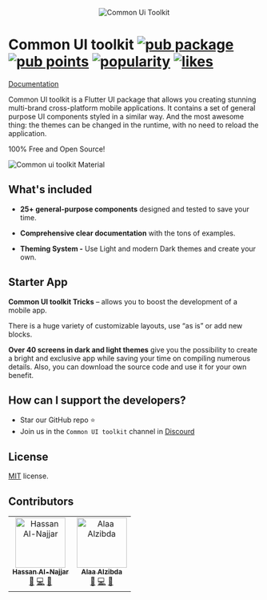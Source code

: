 
<p align="center">
<img  alt='Common Ui Toolkit' src='https://user-images.githubusercontent.com/49004640/148673584-8af12a36-21f6-4c32-9a61-57e2b7827901.png' />
</p>

# Common UI toolkit [![pub package](https://img.shields.io/pub/v/common_ui_toolkit.svg)](https://pub.dev/packages/common_ui_toolkit) [![pub points](https://badges.bar/common_ui_toolkit/pub%20points)](https://pub.dev/packages/common_ui_toolkit/score) [![popularity](https://badges.bar/common_ui_toolkit/popularity)](https://pub.dev/packages/common_ui_toolkit/score) [![likes](https://badges.bar/common_ui_toolkit/likes)](https://pub.dev/packages/common_ui_toolkit/score) 


[Documentation](https://common-ui-toolkit.netlify.app/#/)

Common UI toolkit is a Flutter UI package that allows you creating stunning multi-brand cross-platform mobile applications.
It contains a set of general purpose UI components styled in a similar way.
And the most awesome thing: the themes can be changed in the runtime, with no need to reload the application.

100% Free and Open Source!

![Common ui toolkit Material](https://camo.githubusercontent.com/f0487d92194f3c685213539c53e9784113cd8a4b/68747470733a2f2f692e696d6775722e636f6d2f58384f344748622e706e67)

## What's included

- **25+ general-purpose components** designed and tested to save your time.

- **Comprehensive clear documentation** with the tons of examples.

- **Theming System -** Use Light and modern Dark themes and create your own.


## Starter App

**Common UI toolkit Tricks** – allows you to boost the development of a mobile app.

There is a huge variety of customizable layouts, use “as is” or add new blocks.

**Over 40 screens in dark and light themes** give you the possibility to create a bright and exclusive app while saving your time on compiling numerous details.  Also, you can download the source code and use it for your own benefit.


## How can I support the developers?
- Star our GitHub repo :star:
- Join us in the `Common UI toolkit` channel in [Discourd](https://discord.gg/SZXWPjdufA)
<!-- - Read us on [Medium][]
- Follow us on [Twitter][]
- Like our page on [Facebook][] -->

## License
[MIT](LICENSE.txt) license.

## Contributors
<table>
  <tr>
    <td align="center"><a href="https://github.com/hassanannajjar"><img src="https://i.imgur.com/b7cW65h.png" width="100px;" alt="Hassan Al-Najjar"/><br /><sub><b>Hassan Al-Najjar</b></sub></a><br /><a href="" title="Ideas, Planning, & Feedback">🤔</a> <a href="" title="Code">💻</a> <a href="" title="Documentation">📖</a></td>
    <td align="center"><a href="https://github.com/alaaalzibda"><img src="https://i.imgur.com/6shsHMb.png" width="100px;" alt="Alaa Alzibda"/><br /><sub><b>Alaa Alzibda</b></sub></a><br /><a href="" title="Ideas, Planning, & Feedback">🤔</a> <a href="" title="Code">💻</a> <a href="" title="Documentation">📖</a></td>
</tr>
</table>
